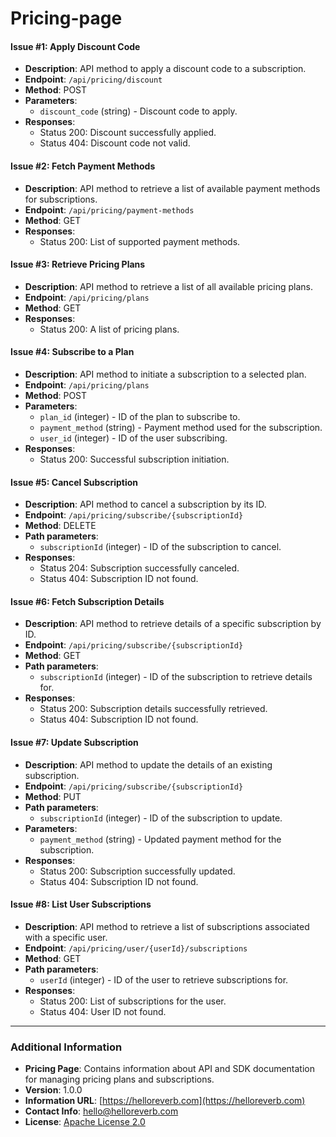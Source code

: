 # Pricing-page

#### Issue #1: Apply Discount Code
- **Description**: API method to apply a discount code to a subscription.
- **Endpoint**: `/api/pricing/discount`
- **Method**: POST
- **Parameters**:
  - `discount_code` (string) - Discount code to apply.
- **Responses**:
  - Status 200: Discount successfully applied.
  - Status 404: Discount code not valid.

#### Issue #2: Fetch Payment Methods
- **Description**: API method to retrieve a list of available payment methods for subscriptions.
- **Endpoint**: `/api/pricing/payment-methods`
- **Method**: GET
- **Responses**:
  - Status 200: List of supported payment methods.

#### Issue #3: Retrieve Pricing Plans
- **Description**: API method to retrieve a list of all available pricing plans.
- **Endpoint**: `/api/pricing/plans`
- **Method**: GET
- **Responses**:
  - Status 200: A list of pricing plans.

#### Issue #4: Subscribe to a Plan
- **Description**: API method to initiate a subscription to a selected plan.
- **Endpoint**: `/api/pricing/plans`
- **Method**: POST
- **Parameters**:
  - `plan_id` (integer) - ID of the plan to subscribe to.
  - `payment_method` (string) - Payment method used for the subscription.
  - `user_id` (integer) - ID of the user subscribing.
- **Responses**:
  - Status 200: Successful subscription initiation.

#### Issue #5: Cancel Subscription
- **Description**: API method to cancel a subscription by its ID.
- **Endpoint**: `/api/pricing/subscribe/{subscriptionId}`
- **Method**: DELETE
- **Path parameters**:
  - `subscriptionId` (integer) - ID of the subscription to cancel.
- **Responses**:
  - Status 204: Subscription successfully canceled.
  - Status 404: Subscription ID not found.

#### Issue #6: Fetch Subscription Details
- **Description**: API method to retrieve details of a specific subscription by ID.
- **Endpoint**: `/api/pricing/subscribe/{subscriptionId}`
- **Method**: GET
- **Path parameters**:
  - `subscriptionId` (integer) - ID of the subscription to retrieve details for.
- **Responses**:
  - Status 200: Subscription details successfully retrieved.
  - Status 404: Subscription ID not found.

#### Issue #7: Update Subscription
- **Description**: API method to update the details of an existing subscription.
- **Endpoint**: `/api/pricing/subscribe/{subscriptionId}`
- **Method**: PUT
- **Path parameters**:
  - `subscriptionId` (integer) - ID of the subscription to update.
- **Parameters**:
  - `payment_method` (string) - Updated payment method for the subscription.
- **Responses**:
  - Status 200: Subscription successfully updated.
  - Status 404: Subscription ID not found.

#### Issue #8: List User Subscriptions
- **Description**: API method to retrieve a list of subscriptions associated with a specific user.
- **Endpoint**: `/api/pricing/user/{userId}/subscriptions`
- **Method**: GET
- **Path parameters**:
  - `userId` (integer) - ID of the user to retrieve subscriptions for.
- **Responses**:
  - Status 200: List of subscriptions for the user.
  - Status 404: User ID not found.

---

### Additional Information

- **Pricing Page**: Contains information about API and SDK documentation for managing pricing plans and subscriptions.
- **Version**: 1.0.0
- **Information URL**: [https://helloreverb.com](https://helloreverb.com)
- **Contact Info**: hello@helloreverb.com
- **License**: [Apache License 2.0](http://apache.org/licenses/LICENSE-2.0.html)
